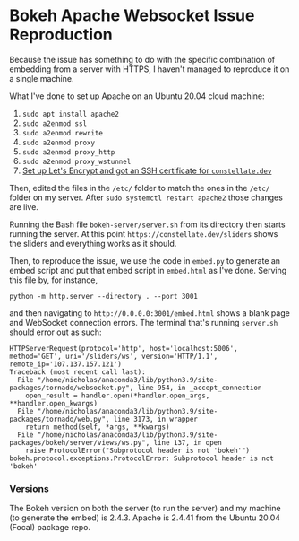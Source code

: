 # Bokeh Apache Websocket Issue Reproduction

Because the issue has something to do with the specific combination of embedding
from a server with HTTPS, I haven't managed to reproduce it on a single machine.

What I've done to set up Apache on an Ubuntu 20.04 cloud machine:

1. `sudo apt install apache2`
1. `sudo a2enmod ssl`
1. `sudo a2enmod rewrite`
1. `sudo a2enmod proxy`
1. `sudo a2enmod proxy_http`
1. `sudo a2enmod proxy_wstunnel`
1. [Set up Let's Encrypt and got an SSH certificate for `constellate.dev`](https://certbot.eff.org/instructions?ws=apache&os=ubuntufocal)

Then, edited the files in the `/etc/` folder to match the ones in the `/etc/` folder on my server. After `sudo systemctl restart apache2` those changes are live.

Running the Bash file `bokeh-server/server.sh` from its directory then starts running the server. At this point `https://constellate.dev/sliders` shows the sliders and everything works as it should.

Then, to reproduce the issue, we use the code in `embed.py` to generate an embed script and put that embed script in `embed.html` as I've done. Serving this file by, for instance,

`python -m http.server --directory . --port 3001`

and then navigating to `http://0.0.0.0:3001/embed.html` shows a blank page and WebSocket connection errors. The terminal that's running `server.sh` should error out as such:

```python-console
HTTPServerRequest(protocol='http', host='localhost:5006', method='GET', uri='/sliders/ws', version='HTTP/1.1', remote_ip='107.137.157.121')
Traceback (most recent call last):
  File "/home/nicholas/anaconda3/lib/python3.9/site-packages/tornado/websocket.py", line 954, in _accept_connection
    open_result = handler.open(*handler.open_args, **handler.open_kwargs)
  File "/home/nicholas/anaconda3/lib/python3.9/site-packages/tornado/web.py", line 3173, in wrapper
    return method(self, *args, **kwargs)
  File "/home/nicholas/anaconda3/lib/python3.9/site-packages/bokeh/server/views/ws.py", line 137, in open
    raise ProtocolError("Subprotocol header is not 'bokeh'")
bokeh.protocol.exceptions.ProtocolError: Subprotocol header is not 'bokeh'
```

### Versions

The Bokeh version on both the server (to run the server) and my machine (to generate the embed) is 2.4.3. Apache is 2.4.41 from the Ubuntu 20.04 (Focal) package repo.
